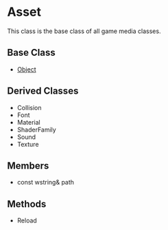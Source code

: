 # Asset
This class is the base class of all game media classes.

## Base Class ##
- [Object](CPP_Object.md)

## Derived Classes ##
- Collision
- Font
- Material
- ShaderFamily
- Sound
- Texture

## Members ##
- const wstring& path

## Methods ##
- Reload
